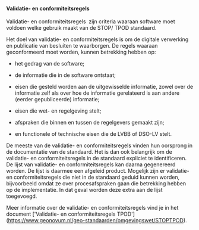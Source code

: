 ﻿#### Validatie- en conformiteitsregels 

Validatie- en conformiteitsregels  zijn criteria waaraan software moet voldoen
welke gebruik maakt van de STOP/ TPOD standaard.

Het doel van validatie- en conformiteitsregels is om de digitale verwerking en
publicatie van besluiten te waarborgen. De regels waaraan geconformeerd moet
worden, kunnen betrekking hebben op: 

-   het gedrag van de software; 

-   de informatie die in de software ontstaat; 

-   eisen die gesteld worden aan de uitgewisselde informatie, zowel over de
    informatie zelf als over hoe de informatie gerelateerd is aan andere (eerder
    gepubliceerde) informatie; 

-   eisen die wet- en regelgeving stelt; 

-   afspraken die binnen en tussen de regelgevers gemaakt zijn; 

-   en functionele of technische eisen die de LVBB of DSO-LV stelt. 

De meeste van de validatie- en conformiteitsregels vinden hun oorsprong in de
documentatie van de standaard. Het is dan ook belangrijk om de validatie- en
conformiteitsregels in de standaard expliciet te identificeren. De lijst van
validatie- en conformiteitsregels kan daarna gegenereerd worden. De lijst is
daarmee een afgeleid product. Mogelijk zijn er validatie- en conformiteitsregels
die niet in de standaard geduid kunnen worden, bijvoorbeeld omdat ze over
procesafspraken gaan die betrekking hebben op de implementatie. In dat geval
worden deze extra aan de lijst toegevoegd. 

Meer informatie over de validatie- en conformiteitsregels vind je in het document
['Validatie- en conformiteitsregels TPOD']
(https://www.geonovum.nl/geo-standaarden/omgevingswet/STOPTPOD).
